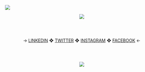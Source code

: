 <img src="https://komarev.com/ghpvc/?username=GrimScythe2001&color=258008">
<p align = "center">
<img src="https://user-images.githubusercontent.com/55135657/146002802-33942303-0731-4d52-80c5-25b5223e6fb9.png">
</p>
<br>
<br>
<p align = "center">
→ <a href="https://www.linkedin.com/in/subhojitghimire/">LINKEDIN</a> ❖ <a href="https://twitter.com/SubhojitGhimire">TWITTER</a> ❖ <a href="https://www.instagram.com/subhojitghimire/">INSTAGRAM</a> ❖ <a href="https://www.facebook.com/SubhojitGhimire/">FACEBOOK</a> ←
</p>
<br>
<br>
<p align = "center">
<img src="https://github-readme-stats.vercel.app/api?username=ghimiresubhojit&show_icons=true&theme=dark">
</p>
